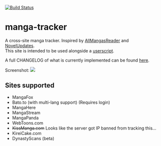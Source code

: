 [![Build Status](https://travis-ci.com/DakuTree/manga-tracker.svg?token=q5TqgzemixHUDfa2JkMy&branch=master)](https://travis-ci.com/DakuTree/manga-tracker)

# manga-tracker
A cross-site manga tracker. Inspired by [AllMangasReader](https://github.com/AllMangasReader-dev/AMR) and [NovelUpdates](http://www.novelupdates.com/).  
This site is intended to be used alongside a [userscript](https://github.com/DakuTree/manga-tracker/raw/master/public/userscripts/manga-tracker.user.js).

A full CHANGELOG of what is currently implemented can be found [here](https://github.com/DakuTree/manga-tracker/blob/master/public/CHANGELOG.md).

Screenshot: ![](http://i.imgur.com/tZYYKlJ.png)

## Sites supported
*  MangaFox
*  Bato.to (with multi-lang support) (Requires login)
*  MangaHere
*  MangaStream
*  MangaPanda
*  WebToons.com
*  ~~KissManga.com~~ Looks like the server got IP banned from tracking this...
*  KireiCake.com
*  DynastyScans (beta)

